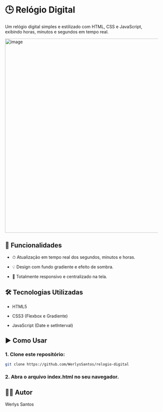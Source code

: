 # 🕒 Relógio Digital
Um relógio digital simples e estilizado com HTML, CSS e JavaScript, exibindo horas, minutos e segundos em tempo real.

<img width="1366" height="640" alt="image" src="https://github.com/user-attachments/assets/28f4d4fe-0002-41d0-90f5-e3c3d84204cc" />

## 🚀 Funcionalidades
* ⏱ Atualização em tempo real dos segundos, minutos e horas.

* 💡 Design com fundo gradiente e efeito de sombra.

* 📱 Totalmente responsivo e centralizado na tela.

## 🛠 Tecnologias Utilizadas
* HTML5

* CSS3 (Flexbox e Gradiente)

* JavaScript (Date e setInterval)

## ▶️ Como Usar
### 1. Clone este repositório:

```bash
git clone https://github.com/WerlysSantos/relogio-digital
```

### 2. Abra o arquivo index.html no seu navegador.

## 🙋‍♂️ Autor
Werlys Santos


